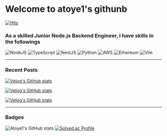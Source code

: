 # Welcome to atoye1's githunb

[![Hits](https://hits.seeyoufarm.com/api/count/incr/badge.svg?url=https%3A%2F%2Fgithub.com%2Fatoye1&count_bg=%2379C83D&title_bg=%23555555&icon=&icon_color=%23E7E7E7&title=hits&edge_flat=false)](https://hits.seeyoufarm.com)

### As a skilled Junior Node.js Backend Engineer, I have skills in the followings
![NodeJS](https://img.shields.io/badge/node.js-6DA55F?style=for-the-badge&logo=node.js&logoColor=white)
![TypeScript](https://img.shields.io/badge/typescript-%23007ACC.svg?style=for-the-badge&logo=typescript&logoColor=white)
![NestJS](https://img.shields.io/badge/nestjs-%23E0234E.svg?style=for-the-badge&logo=nestjs&logoColor=white)
![Python](https://img.shields.io/badge/python-3670A0?style=for-the-badge&logo=python&logoColor=ffdd54)
![AWS](https://img.shields.io/badge/AWS-%23FF9900.svg?style=for-the-badge&logo=amazon-aws&logoColor=white)
![Ethereum](https://img.shields.io/badge/Ethereum-3C3C3D?style=for-the-badge&logo=Ethereum&logoColor=white)
![Vim](https://img.shields.io/badge/VIM-%2311AB00.svg?style=for-the-badge&logo=vim&logoColor=white)

---
### Recent Posts  

[![Velog's GitHub stats](https://velog-readme-stats.vercel.app/api/badge?name=atoye1)](https://velog.io/@atoye1) 

[![Velog's GitHub stats](https://velog-readme-stats.vercel.app/api?name=atoye1)](https://github.com/eungyeole/velog-readme-stats)

[![Velog's GitHub stats](https://velog-readme-stats.vercel.app/api/list?name=atoye1)](https://velog.io/@atoye1) 

---
### Badges
![Atoye1's GitHub stats](https://github-readme-stats.vercel.app/api?username=atoye1&count_private=true&theme=gruvbox_light)
[![Solved.ac Profile](http://mazassumnida.wtf/api/v2/generate_badge?boj=atoye)](https://solved.ac/atoye/)
